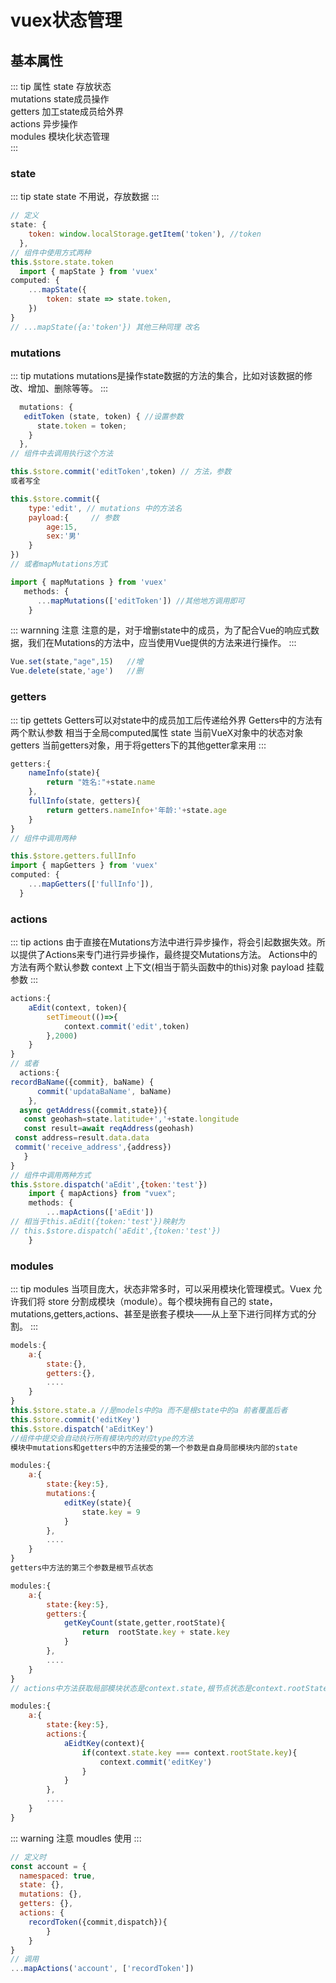 # vuex状态管理
## 基本属性
::: tip 属性
state 存放状态  
mutations state成员操作  
getters 加工state成员给外界  
actions 异步操作  
modules 模块化状态管理  
:::
### state
::: tip state
state 不用说，存放数据
:::
``` js
// 定义
state: {  
    token: window.localStorage.getItem('token'), //token
  },
// 组件中使用方式两种
this.$store.state.token
  import { mapState } from 'vuex'
computed: {
    ...mapState({
        token: state => state.token,
    })
}
// ...mapState({a:'token'}) 其他三种同理 改名
```
### mutations
::: tip mutations
mutations是操作state数据的方法的集合，比如对该数据的修改、增加、删除等等。
:::
``` js
  mutations: {   
   editToken (state, token) { //设置参数
      state.token = token;
    } 
  },
// 组件中去调用执行这个方法

this.$store.commit('editToken',token) // 方法，参数
或者写全

this.$store.commit({
    type:'edit', // mutations 中的方法名
    payload:{     // 参数
        age:15,
        sex:'男'
    }
})
// 或者mapMutations方式

import { mapMutations } from 'vuex'
   methods: {
      ...mapMutations(['editToken']) //其他地方调用即可
    }
```
::: warnning 注意
注意的是，对于增删state中的成员，为了配合Vue的响应式数据，我们在Mutations的方法中，应当使用Vue提供的方法来进行操作。
:::
``` js
Vue.set(state,"age",15)   //增
Vue.delete(state,'age')   //删
```
### getters
::: tip gettets
Getters可以对state中的成员加工后传递给外界
Getters中的方法有两个默认参数
相当于全局computed属性
state 当前VueX对象中的状态对象
getters 当前getters对象，用于将getters下的其他getter拿来用
:::
``` js
getters:{
    nameInfo(state){
        return "姓名:"+state.name
    },
    fullInfo(state, getters){
        return getters.nameInfo+'年龄:'+state.age
    }  
}
// 组件中调用两种

this.$store.getters.fullInfo
import { mapGetters } from 'vuex'
computed: {
    ...mapGetters(['fullInfo']),
  }
```
### actions
::: tip actions
由于直接在Mutations方法中进行异步操作，将会引起数据失效。所以提供了Actions来专门进行异步操作，最终提交Mutations方法。
Actions中的方法有两个默认参数
context 上下文(相当于箭头函数中的this)对象
payload 挂载参数
:::
``` js
actions:{
    aEdit(context, token){
        setTimeout(()=>{
            context.commit('edit',token)
        },2000)
    }
}
// 或者
  actions:{  
recordBaName({commit}, baName) {
      commit('updataBaName', baName)
    },
  async getAddress({commit,state}){
   const geohash=state.latitude+','+state.longitude
   const result=await reqAddress(geohash)
 const address=result.data.data
 commit('receive_address',{address})
   }
}
// 组件中调用两种方式
this.$store.dispatch('aEdit',{token:'test'})
    import { mapActions} from "vuex";
    methods: {
        ...mapActions(['aEdit'])  
// 相当于this.aEdit({token:'test'})映射为
// this.$store.dispatch('aEdit',{token:'test'})
    }
```
### modules 
::: tip modules
当项目庞大，状态非常多时，可以采用模块化管理模式。Vuex 允许我们将 store 分割成模块（module）。每个模块拥有自己的 state，mutations,getters,actions、甚至是嵌套子模块——从上至下进行同样方式的分割。
:::
``` js
models:{
    a:{
        state:{},
        getters:{},
        ....
    }
}
this.$store.state.a //是models中的a 而不是根state中的a 前者覆盖后者
this.$store.commit('editKey')
this.$store.dispatch('aEditKey')
//组件中提交会自动执行所有模块内的对应type的方法
模块中mutations和getters中的方法接受的第一个参数是自身局部模块内部的state

modules:{
    a:{
        state:{key:5},
        mutations:{
            editKey(state){
                state.key = 9
            }
        },
        ....
    }
}
getters中方法的第三个参数是根节点状态

modules:{
    a:{
        state:{key:5},
        getters:{
            getKeyCount(state,getter,rootState){
                return  rootState.key + state.key
            }
        },
        ....
    }
}
// actions中方法获取局部模块状态是context.state,根节点状态是context.rootState

modules:{
    a:{
        state:{key:5},
        actions:{
            aEidtKey(context){
                if(context.state.key === context.rootState.key){
                    context.commit('editKey')
                }
            }
        },
        ....
    }
}
```
::: warning 注意
moudles 使用
:::
``` js
// 定义时
const account = {
  namespaced: true,
  state: {},
  mutations: {},
  getters: {},
  actions: {
    recordToken({commit,dispatch}){
        }
    }
}
// 调用
...mapActions('account', ['recordToken'])
```
